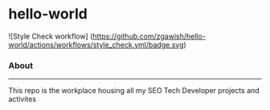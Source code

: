 # hello-world
![Style Check workflow] (https://github.com/zgawish/hello-world/actions/workflows/style_check.yml/badge.svg)

### About
---------
This repo is the workplace housing all my SEO Tech Developer projects and activites
